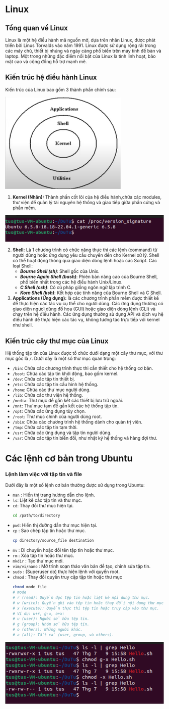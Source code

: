 # Linux

## Tổng quan về Linux

Linux là một hệ điều hành mã nguồn mở, dựa trên nhân Linux, được phát triển bởi Linus Torvalds vào năm 1991. Linux được sử dụng rộng rãi trong các máy chủ, thiết bị nhúng và ngày càng phổ biến trên máy tính để bàn và laptop. Một trong những đặc điểm nổi bật của Linux là tính linh hoạt, bảo mật cao và cộng đồng hỗ trợ mạnh mẽ.

## Kiến trúc hệ điều hành Linux

Kiến trúc của Linux bao gồm 3 thành phần chính sau:

![Linux Architecture](Pictures/Kientruc_Linux.jpg)

1. **Kernel (Nhân):** Thành phần cốt lõi của hệ điều hành,chứa các modules, thư viện để quản lý tài nguyên hệ thống và giao tiếp giữa phần cứng và phần mềm.

![Kernel version](Pictures/kernel_vesion.jpg)

2. **Shell:** Là 1 chương trình có chức năng thực thi các lệnh (command) từ người dùng hoặc ứng dụng yêu cầu chuyển đến cho Kernel xử lý. Shell có thể hoạt động thông qua giao diện dòng lệnh hoặc các Script. Các loại Shell:
    - ***Bourne Shell (sh)***: Shell gốc của Unix.
    - ***Bourne Again Shell (bash)***: Phiên bản nâng cao của Bourne Shell, phổ biến nhất trong các hệ điều hành Unix/Linux.
    - ***C Shell (csh)***: Có cú pháp giống ngôn ngữ lập trình C.
    - ***Korn Shell (ksh)***: Kết hợp các tính năng của Bourne Shell và C Shell.
3. **Applications (Ứng dụng):** là các chương trình phần mềm được thiết kế để thực hiện các tác vụ cụ thể cho người dùng. Các ứng dụng thường có giao diện người dùng đồ họa (GUI) hoặc giao diện dòng lệnh (CLI) và chạy trên hệ điều hành. Các ứng dụng thường sử dụng API và dịch vụ hệ điều hành để thực hiện các tác vụ, không tương tác trực tiếp với kernel như shell.


## Kiến trúc cây thư mục của Linux

Hệ thống tập tin của Linux được tổ chức dưới dạng một cây thư mục, với thư mục gốc là `/`. Dưới đây là một số thư mục quan trọng:

- `/bin`: Chứa các chương trình thực thi cần thiết cho hệ thống cơ bản.
- `/boot`: Chứa các tập tin khởi động, bao gồm kernel.
- `/dev`: Chứa các tập tin thiết bị.
- `/etc`: Chứa các tập tin cấu hình hệ thống.
- `/home`: Chứa các thư mục người dùng.
- `/lib`: Chứa các thư viện hệ thống.
- `/media`: Thư mục để gắn kết các thiết bị lưu trữ ngoài.
- `/mnt`: Thư mục tạm để gắn kết các hệ thống tập tin.
- `/opt`: Chứa các ứng dụng tùy chọn.
- `/root`: Thư mục chính của người dùng root.
- `/sbin`: Chứa các chương trình hệ thống dành cho quản trị viên.
- `/tmp`: Chứa các tập tin tạm thời.
- `/usr`: Chứa các ứng dụng và tập tin người dùng.
- `/var`: Chứa các tập tin biến đổi, như nhật ký hệ thống và hàng đợi thư.

# Các lệnh cơ bản trong Ubuntu

### Lệnh làm việc với tập tin và file

Dưới đây là một số lệnh cơ bản thường được sử dụng trong Ubuntu:

- `man` : Hiển thị trang hướng dẫn cho lệnh.
- `ls`: Liệt kê các tập tin và thư mục.
- `cd`: Thay đổi thư mục hiện tại.
    ```bash 
    cd /path/to/directory
- `pwd`: Hiển thị đường dẫn thư mục hiện tại.
- `cp` : Sao chép tập tin hoặc thư mục.
    ```bash
    cp directory/source_file destination
- `mv` : Di chuyển hoặc đổi tên tập tin hoặc thư mục.
- `rm` : Xóa tập tin hoặc thư mục.
- `mkdir` : Tạo thư mục mới.
- `vim/vi/nano` : Mở trình soạn thảo văn bản để tạo, chỉnh sửa tập tin.
- `sudo` : (Superuser do) thực hiện lệnh với quyền root.
- `chmod` : Thay đổi quyền truy cập tập tin hoặc thư mục
    ```bash
    chmod mode file
    # mode 
    # r (read): Quyền đọc tệp tin hoặc liệt kê nội dung thư mục.
    # w (write): Quyền ghi vào tệp tin hoặc thay đổi nội dung thư mục.
    # x (execute): Quyền thực thi tệp tin hoặc truy cập vào thư mục.
    # Ví dụ: u+r, g-w, o+x:
    # u (user): Người sở hữu tệp tin.
    # g (group): Nhóm sở hữu tệp tin.
    # o (others): Những người khác.
    # a (all): Tất cả (user, group, và others).

![chmod](Pictures/chmod.jpg)
      